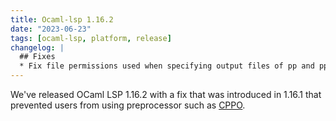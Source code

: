 ```yaml
---
title: Ocaml-lsp 1.16.2
date: "2023-06-23"
tags: [ocaml-lsp, platform, release]
changelog: |
  ## Fixes
  * Fix file permissions used when specifying output files of pp and ppx. ([ocaml-lsp#1153](https://github.com/ocaml/ocaml-lsp/pull/1153))
---
```


We've released OCaml LSP 1.16.2 with a fix that was introduced in 1.16.1 that prevented users from using preprocessor such as [CPPO](https://github.com/ocaml-community/cppo).
